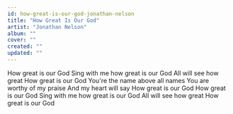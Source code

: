 ```yaml
---
id: how-great-is-our-god-jonathan-nelson
title: "How Great Is Our God"
artist: "Jonathan Nelson"
album: ""
cover: ""
created: ""
updated: ""
---
```


How great is our God
Sing with me how great is our God
All will see how great
How great is our God
You're the name above all names
You are worthy of my praise
And my heart will say
How great is our God
How great is our God
Sing with me how great is our God
All will see how great
How great is our God